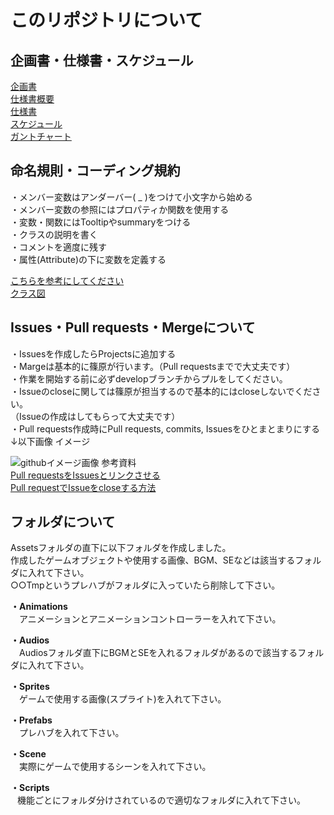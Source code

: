 # このリポジトリについて
## 企画書・仕様書・スケジュール
[企画書](https://drive.google.com/file/d/14G4DWLP3txkfoHvntm0dhb7QqjufA5uG/view) <br>
[仕様書概要](https://docs.google.com/spreadsheets/d/1wML1Vh02129pDP05RoIM4TkOHNcf2uz_/edit#gid=808293660) <br>
[仕様書](https://docs.google.com/spreadsheets/d/1p_hVlgAJ9p46NuYBdzXLl0-_X8PwV9rC/edit#gid=879838157) <br>
[スケジュール](https://docs.google.com/presentation/d/1ow_-hXHRjGXJRUTUF8pRT9znLzuYwnjh/edit#slide=id.p9) <br>
[ガントチャート](https://lamact.github.io/react-issue-ganttchart/?giturl=https%3A%2F%2Fgithub.com%2FVGA-Team2022%2Fidol-road&labels=&assignee=)

## 命名規則・コーディング規約
・メンバー変数はアンダーバー( _ )をつけて小文字から始める <br>
・メンバー変数の参照にはプロパティか関数を使用する <br>
・変数・関数にはTooltipやsummaryをつける <br>
・クラスの説明を書く <br>
・コメントを適度に残す <br>
・属性(Attribute)の下に変数を定義する <br>

[こちらを参考にしてください](https://github.com/ShinoharaRyuga/test-repository/blob/master/Assets/PlayerController.cs)<br>
[クラス図](https://drive.google.com/drive/u/0/folders/1O4vFe9TOdMstvEsSIDMWFox7GTb-Nw73)

## Issues・Pull requests・Mergeについて
・Issuesを作成したらProjectsに追加する  
・Margeは基本的に篠原が行います。（Pull requestsまでで大丈夫です）<br>
・作業を開始する前に必ずdevelopブランチからプルをしてください。<br>
・Issueのcloseに関しては篠原が担当するので基本的にはcloseしないでください。<br>
（Issueの作成はしてもらって大丈夫です）<br>
・Pull requests作成時にPull requests, commits, Issuesをひとまとまりにする　↓以下画像 イメージ

![githubイメージ画像](https://user-images.githubusercontent.com/86392648/178971064-3bb6d023-1e97-45d7-83ba-3d87d4eec8ec.png)
参考資料  
[Pull requestsをIssuesとリンクさせる](https://tonari-it.com/github-issue-close/)  
[Pull requestでIssueをcloseする方法](https://qumeru.com/magazine/617)

## フォルダについて
Assetsフォルダの直下に以下フォルダを作成しました。  
作成したゲームオブジェクトや使用する画像、BGM、SEなどは該当するフォルダに入れて下さい。  
○○Tmpというプレハブがフォルダに入っていたら削除して下さい。

**・Animations**  
　アニメーションとアニメーションコントローラーを入れて下さい。  

**・Audios**  
　Audiosフォルダ直下にBGMとSEを入れるフォルダがあるので該当するフォルダに入れて下さい。

**・Sprites**  
　ゲームで使用する画像(スプライト)を入れて下さい。  

**・Prefabs**    
　プレハブを入れて下さい。

**・Scene**  
　実際にゲームで使用するシーンを入れて下さい。
 
**・Scripts**<br>
   &ensp; 機能ごとにフォルダ分けされているので適切なフォルダに入れて下さい。 
